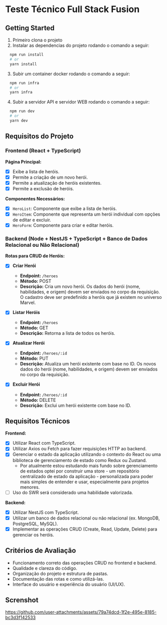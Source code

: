 # Teste Técnico Full Stack Fusion

## Getting Started

1. Primeiro clona o projeto
2. Instalar as dependencias do projeto rodando o comando a seguir:

```bash
  npm run install
  # or
  yarn install
```

3. Subir um container docker rodando o comando a seguir:

```bash
  npm run infra
  # or
  yarn infra
```

4. Subir a servidor API e servidor WEB rodando o comando a seguir:

```bash
  npm run dev
  # or
  yarn dev
```

## Requisitos do Projeto

### Frontend (React + TypeScript)

**Página Principal:**

- [x] Exibe a lista de heróis.
- [x] Permite a criação de um novo herói.
- [x] Permite a atualização de heróis existentes.
- [x] Permite a exclusão de heróis.

**Componentes Necessários:**

- [x] `HeroList`: Componente que exibe a lista de heróis.
- [x] `HeroItem`: Componente que representa um herói individual com opções de editar e excluir.
- [x] `HeroForm`: Componente para criar e editar heróis.

### Backend (Node + NestJS + TypeScript + Banco de Dados Relacional ou Não Relacional)

**Rotas para CRUD de Heróis:**

- [x] **Criar Herói**
  - **Endpoint:** `/heroes`
  - **Método:** POST
  - **Descrição:** Cria um novo herói. Os dados do herói (nome, habilidades, e origem) devem ser enviados no corpo da requisição. O cadastro deve ser predefinido a heróis que já existem no universo Marvel.

- [x] **Listar Heróis**
  - **Endpoint:** `/heroes`
  - **Método:** GET
  - **Descrição:** Retorna a lista de todos os heróis.

- [x] **Atualizar Herói**
  - **Endpoint:** `/heroes/:id`
  - **Método:** PUT
  - **Descrição:** Atualiza um herói existente com base no ID. Os novos dados do herói (nome, habilidades, e origem) devem ser enviados no corpo da requisição.

- [x] **Excluir Herói**
  - **Endpoint:** `/heroes/:id`
  - **Método:** DELETE
  - **Descrição:** Exclui um herói existente com base no ID.

## Requisitos Técnicos

**Frontend:**

- [x] Utilizar React com TypeScript.
- [x] Utilizar Axios ou Fetch para fazer requisições HTTP ao backend.
- [x] Gerenciar o estado da aplicação utilizando o contexto do React ou uma biblioteca de gerenciamento de estado como Redux ou Zustand.
  - Por atualmente estou estudando mais fundo sobre gerenciamento de estados optei por construir uma store - um repositório centralizado de estado da aplicação - personalizada para poder mais simples de entender e usar, especialmente para projetos menores.
- [ ] Uso do SWR será considerado uma habilidade valorizada.

**Backend:**

- [x] Utilizar NestJS com TypeScript.
- [x] Utilizar um banco de dados relacional ou não relacional (ex. MongoDB, PostgreSQL, MySQL).
- [x] Implementar as operações CRUD (Create, Read, Update, Delete) para gerenciar os heróis.

## Critérios de Avaliação

- Funcionamento correto das operações CRUD no frontend e backend.
- Qualidade e clareza do código.
- Organização do projeto e estrutura de pastas.
- Documentação das rotas e como utilizá-las.
- Interface do usuário e experiência do usuário (UI/UX).

## Screnshot

https://github.com/user-attachments/assets/79a74dcd-1f2e-495e-8185-bc3d3f142533


